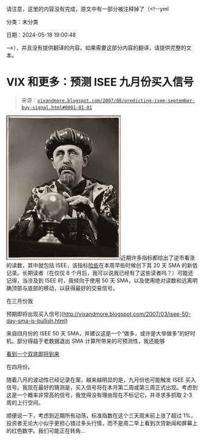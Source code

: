 请注意，这里的内容没有完成，原文中有一部分被注释掉了（<!--yml

分类：未分类

日期：2024-05-18 19:00:48

-->），并且没有提供翻译的内容。如果需要这部分内容的翻译，请提供完整的文本。

# VIX 和更多：预测 ISEE 九月份买入信号

> 来源：[`vixandmore.blogspot.com/2007/08/predicting-isee-september-buy-signal.html#0001-01-01`](http://vixandmore.blogspot.com/2007/08/predicting-isee-september-buy-signal.html#0001-01-01)

![](img/4cf0b450019c7dfa3daa293e4f2678c3.png)近期许多指标都给出了逆市看涨的读数，其中就包括 ISEE，该指标[险些](http://vixandmore.blogspot.com/2007/08/historic-weekly-drop-in-vix-vwsi-at-2.html)在本周早些时候创下其 20 天 SMA 的新低记录。长期读者（在仅仅 8 个月后，我可以说我已经有了这些读者吗？）可能还记得，当涉及到 ISEE 时，我倾向于使用 50 天 SMA，以及使用绝对读数和远离明确顶部与底部的移动，以获得最好的交易信号。

在三月份我

预期即将出现买入信号](http://vixandmore.blogspot.com/2007/03/isee-50-day-sma-is-bullish.html)

来自四月份的 ISEE 50 天 SMA，并建议这是一个“做多，或许是大举做多”的好时机。部分得益于老数据退出 SMA 计算所带来的可预测性，我还能够

[看到一个双底即将到来](http://vixandmore.blogspot.com/2007/04/isee-sma-50-double-bottom.html)

在四月份。

随着八月的波动性已经记录在案，越来越明显的是，九月份也可能触发 ISEE 买入信号。我现在最好的猜测是，买入信号将在本月第二周或第三周正式出现。考虑到这是一个概率非常高的信号，我觉得没有理由现在不标记它，并寻求多抓取 2-3 周的上行空间。

顺便说一下，考虑到近期所有动荡，标准指数在这个三天周末前上涨了超过 1%，投资者无论大小似乎更担心错过多头行情，而不是周二早上看到次贷新闻和屏幕上的红色数字。我们可能正在转角...
